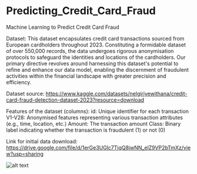 # Predicting_Credit_Card_Fraud
Machine Learning to Predict Credit Card Fraud


Dataset:
This dataset encapsulates credit card transactions sourced from European cardholders throughout 2023. 
Constituting a formidable dataset of over 550,000 records, the data undergoes rigorous anonymisation protocols to safeguard the identities and locations of the cardholders. 
Our primary directive revolves around harnessing this dataset's potential to refine and enhance our data model, enabling the discernment of fraudulent activities within the financial landscape with greater precision and efficiency.

Dataset source: https://www.kaggle.com/datasets/nelgiriyewithana/credit-card-fraud-detection-dataset-2023?resource=download

Features of the dataset (columns):
    id:     Unique identifier for each transaction
    V1-V28: Anonymised features representing various transaction attributes (e.g., time, location, etc.)
    Amount: The transaction amount
    Class:  Binary label indicating whether the transaction is fraudulent (1) or not (0)

Link for initial data download: https://drive.google.com/file/d/1erGe3UGlc7TjqQ8iwNN_elZ9VP2bTmXz/view?usp=sharing

![alt text](ccf.jpg)


